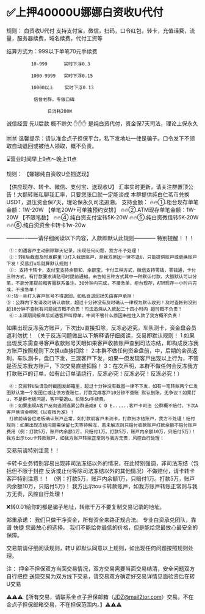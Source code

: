 # ✅上押40000U娜娜白资收U代付


规则：
白资收U代付 支持支付宝，微信，扫码，口令红包，转卡，充值话费，流量，服务器续费，域名续费，代付工资等

结算方式为：999以下单笔70元手续费

             10-999      实时下浮0.3

             1000-9999   实时下浮0.15

             10000以上    实时下浮0.13
             
              信誉老群，专做口碑

                   日消耗200W

诚信经营 先U后款 概不赊欠 ✋✋✋
是纯白资代付，资金保7天司法，理论上保永久

🈲️🈲️ 温馨提示：请认准金点子担保平台，私下发地址一律是骗子。口令发下不领取自动退回或被他人领取，概不负责。

   ⌛️营业时间早上9点～晚上11点


规则：
【娜娜纯白资收U全掴送现】

【供应现存、转卡、微信、支付宝、送现收U】
汇率实时更新，请关注群置顶公告！大额转账私聊我汇率，只要您张口就一定能谈成 
本群提供纯白仁茗币兑换USDT，退压资金保7天，理论保永久司法追溯。
支持金额：
🔥🔥①.柜台现存单笔金额：1W-20W  【单笔20W+可单独预约安排】
🔥🔥②.ATM现存单笔金额：1W-20W 【不限笔数】
🔥🔥④.纯白资支付宝转5K-20W
🔥🔥⑤.纯白资微信转5K-20W
🔥🔥⑥.纯白资资金卡转卡1w-20w

———--——请仔细阅读以下内容，入款即默认此规则————
特别提醒！！！

     ①：如遇客戸主动删除聊天记录，出现任何问题，我方不予处理！
     ②：转U后截图及时发群里!U打入我放账戸，非我方原因一律不退U，只能提供账戸或更换账戸下发！交易打u后就算默认规则！
     ③: 支持卡转卡，支付宝支持余额和，余额宝，卡付三种方式，微信支持零钱，零钱通，卡付三种方式，有打款要求请贴号时提前通知，未告知三种方式其中一种默认付款，大额默认可以分笔，不能分笔提前和客服联系备注。30分钟内完成，不接急单，柜台现存，ATM现存一小时内完成，不接急单！
    ④:钱一旦打入客戸账号不得退回，如私自退回损失由客戸承担！
    ⑤：公群内下发请及时确认收款，超过十分钟没有及时确认一律视为默认收到！及时查帐到没到超10分钟不查帐有问题我方概不负责！司法追溯从入款起二十四小时内 超时概不负责！
     ⑥：上课期间接单后如遇客戸叫停单，中间不管什么原因未拉住入款了我方概不负责！

如果出现反冻我方账戸，下次出u直接扣除，反冻必追究，车队测卡，资金盘会员返利勿扰！
（关于反冻问题做出以下解释请仔细阅读，交易即默认规则！
1.如果出现反冻需查寻客戸收款账号天眼如果客戸收款账戸查到司法冻结，即构成反冻我方账戸按照规则下次换u直接扣除！
2:本群不做任何资金盘前，中，后期的会员返利，车队测卡，盘口下发，三潶客戸下发，如果一但发现客戸出现以上行为，不管是否反冻我方账戸，下次交易直接扣除！
3：在次声明，本群不做任何会反冻我方打款账戸的订单，如有此订单请绕行，反冻必究！反冻必究！反冻必究！）

     ⑧：交易转U后请及时截图发邮箱里，超过十分钟没有截图一律不下发，如有一笔转账两个仁发图默认第一个发图仁或让供方查账仁，打款完成客戸10分钟不查账 默认到账。无争议！如果打u，不是群老板问题，客戸要退u，扣除5u手续费。
     ⑨：如果出现A客戸反向追溯连累公群造成B C D E......客戸卡司法 公群概不赔付，下次A客戸换资金明吃《以查档为准》！
     打款前请各位老板确认账戸正常，如打款前客戸未测卡，打款到冻结账戸，我方不处理！赔付规则：如果出现冻结问题需保留七天等待解冻，若未解冻则只赔付收款账戸打款余额不赔付账戸费用（例：打款5万，账戸内余额1万，只赔付1万。打款5万，账戸内余额10万，只赔付5万)！我方出示tou卡转款账戸，如我方账戸转账正常则与我方无责，风控自行处理！  

交易前请特别注意！！

卡转卡业务特别容易出现非司法冻结以外的情况，在此特别强调，非司法冻结（包括但不限于封控 反诉或止付等除司法冻结以外的其他情况）不做赔付，请卡转卡客戸特别注意！！
（例：打款5万，账戸内余额1万，只赔付1万。打款5万，账戸内余额10万，只赔付5万)！
我方出示tou卡转款账戸，如我方账戸转账正常则与我方无责，风控自行处理！



❌转0.01给你的都是骗子地址，转账千万不要复制交易记录的地址。

郑重承诺：
我们只做干净资金，所有资金来路正规合法。
专业白资承兑团队，靠谱 快捷 您最放心的选择。
我们不能给你最低的价格，但是能给您最放心最安全的保障。


 交易前请仔细阅读规则，转U 即默认同意以上规则，如出现任何问题按照规则处理。

注：
押金不担保双方当面交易情况，双方交易需要当面交易结清，安全问题双方自行把控
送现交易为双方线下交易，请交易双方确定好交易详情见面验资后在转U交易

⚠️⚠️⚠️【所有交易，请联系金点子担保邮箱（JDZ@mail2tor.com）交易。不在金点子担保邮箱交易，不在担保范围内。】⚠️⚠️⚠️
